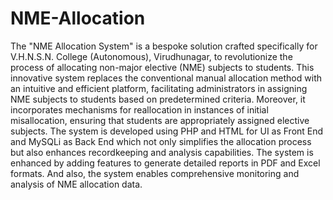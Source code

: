 # NME-Allocation
The "NME Allocation System" is a bespoke solution crafted specifically for V.H.N.S.N. College (Autonomous), Virudhunagar, to revolutionize the process of allocating non-major elective (NME) subjects to students. This innovative system replaces the conventional manual allocation method with an intuitive and efficient platform, facilitating administrators in assigning NME subjects to students based on predetermined criteria. Moreover, it incorporates mechanisms for reallocation in instances of initial misallocation, ensuring that students are appropriately assigned elective subjects. The system is developed using PHP and HTML for UI as Front End and MySQLi as Back End which not only simplifies the allocation process but also enhances recordkeeping and analysis capabilities. The system is enhanced by adding features to generate detailed reports in PDF and Excel formats. And also, the system enables comprehensive monitoring and analysis of NME allocation data.

 
